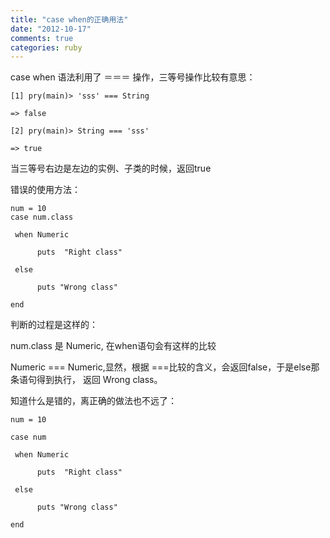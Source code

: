 ```yaml
---
title: "case when的正确用法"
date: "2012-10-17"
comments: true
categories: ruby
---
```


case when 语法利用了 ＝＝＝ 操作，三等号操作比较有意思：



	[1] pry(main)> 'sss' === String

	=> false

	[2] pry(main)> String === 'sss'

	=> true

当三等号右边是左边的实例、子类的时候，返回true


错误的使用方法：
	
	num = 10
	case num.class

     when Numeric

          puts  "Right class"

     else 

          puts "Wrong class"

	end
	


判断的过程是这样的：

num.class 是 Numeric, 在when语句会有这样的比较

Numeric === Numeric,显然，根据 ===比较的含义，会返回false，于是else那条语句得到执行， 返回 Wrong class。

知道什么是错的，离正确的做法也不远了：

	num = 10

	case num

     when Numeric

          puts  "Right class"

     else 

          puts "Wrong class"

	end







